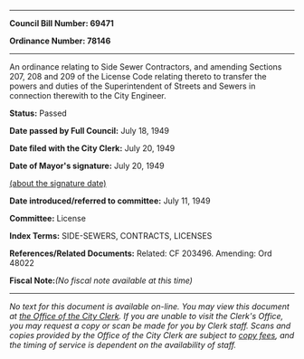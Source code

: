 

********

**Council Bill Number: 69471**
   
**Ordinance Number: 78146**
********

 An ordinance relating to Side Sewer Contractors, and amending Sections 207, 208 and 209 of the License Code relating thereto to transfer the powers and duties of the Superintendent of Streets and Sewers in connection therewith to the City Engineer.

**Status:** Passed
   
**Date passed by Full Council:** July 18, 1949
   
**Date filed with the City Clerk:** July 20, 1949
   
**Date of Mayor's signature:** July 20, 1949
   
[(about the signature date)](/~public/approvaldate.htm)
   
   
   
**Date introduced/referred to committee:** July 11, 1949
   
**Committee:** License
   
   
**Index Terms:** SIDE-SEWERS, CONTRACTS, LICENSES

**References/Related Documents:** Related: CF 203496. Amending: Ord 48022

**Fiscal Note:**_(No fiscal note available at this time)_
********

_No text for this document is available on-line. You may view this document at [the Office of the City Clerk](http://www.seattle.gov/leg/clerk/contactUs.htm). If you are unable to visit the Clerk's Office, you may request a copy or scan be made for you by Clerk staff. Scans and copies provided by the Office of the City Clerk are subject to [copy fees](http://clerk.seattle.gov/~public/clerkfees.htm), and the timing of service is dependent on the availability of staff._

